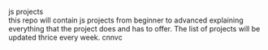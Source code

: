 js projects  
this repo will contain js projects from beginner to advanced explaining everything that the project does and has to offer. The list of projects will be updated thrice every week. 
cnnvc
